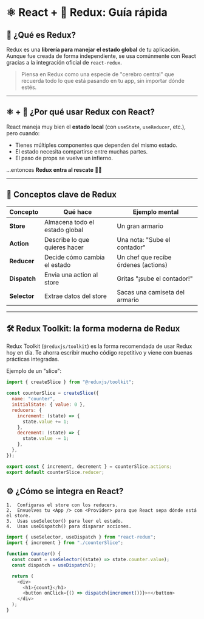 # ⚛️ React + 🧠 Redux: Guía rápida

## 🧐 ¿Qué es Redux?

Redux es una **librería para manejar el estado global** de tu aplicación. Aunque fue creada de forma independiente, se usa comúnmente con React gracias a la integración oficial de `react-redux`.

> Piensa en Redux como una especie de "cerebro central" que recuerda todo lo que está pasando en tu app, sin importar dónde estés.

---

## ⚛️ + 🧠 ¿Por qué usar Redux con React?

React maneja muy bien el **estado local** (con `useState`, `useReducer`, etc.), pero cuando:

- Tienes múltiples componentes que dependen del mismo estado.
- El estado necesita compartirse entre muchas partes.
- El paso de props se vuelve un infierno.

...entonces **Redux entra al rescate** 🦸‍♂️

---

## 🧱 Conceptos clave de Redux

| Concepto     | Qué hace                       | Ejemplo mental                       |
| ------------ | ------------------------------ | ------------------------------------ |
| **Store**    | Almacena todo el estado global | Un gran armario                      |
| **Action**   | Describe lo que quieres hacer  | Una nota: "Sube el contador"         |
| **Reducer**  | Decide cómo cambia el estado   | Un chef que recibe órdenes (actions) |
| **Dispatch** | Envia una action al store      | Gritas "¡sube el contador!"          |
| **Selector** | Extrae datos del store         | Sacas una camiseta del armario       |

---

## 🛠️ Redux Toolkit: la forma moderna de Redux

Redux Toolkit (`@reduxjs/toolkit`) es la forma recomendada de usar Redux hoy en día. Te ahorra escribir mucho código repetitivo y viene con buenas prácticas integradas.

Ejemplo de un "slice":

```js
import { createSlice } from "@reduxjs/toolkit";

const counterSlice = createSlice({
  name: "counter",
  initialState: { value: 0 },
  reducers: {
    increment: (state) => {
      state.value += 1;
    },
    decrement: (state) => {
      state.value -= 1;
    },
  },
});

export const { increment, decrement } = counterSlice.actions;
export default counterSlice.reducer;
```

## ⚙️ ¿Cómo se integra en React?

    1.	Configuras el store con los reducers.
    2.	Envuelves tu <App /> con <Provider> para que React sepa dónde está el store.
    3.	Usas useSelector() para leer el estado.
    4.	Usas useDispatch() para disparar acciones.

```js
import { useSelector, useDispatch } from "react-redux";
import { increment } from "./counterSlice";

function Counter() {
  const count = useSelector((state) => state.counter.value);
  const dispatch = useDispatch();

  return (
    <div>
      <h1>{count}</h1>
      <button onClick={() => dispatch(increment())}>+</button>
    </div>
  );
}
```
